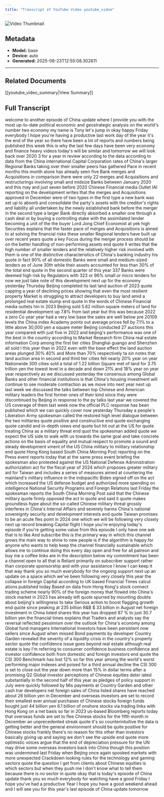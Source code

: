 ```yaml
---
title: "Transcript of YouTube Video youtube_video"
---
```


![Video Thumbnail](Thumbnails/youtube_video_thumbnail.jpg)

## Metadata

- **Model:** base
- **Device:** auto
- **Generated:** 2025-08-23T12:55:08.302611

---

## Related Documents

[[youtube_video_summary|View Summary]]

## Full Transcript

welcome to another episode of China update where I provide you with the most up-to-date political economic and geostrategic analysis on the world's number two economy my name is Tony let's jump in okay happy Friday everybody I hope you're having a productive last work day of the year it's the end of the year so there have been a lot of reports and numbers being published this week this is why the last few days have been very economy and finance heavy videos today's will be similar and tomorrow we will look back over 2020 3 for a year in review according to the data according to data from the China international Capital Corporation rates of China's larger Regional Banks taking over their smaller peers has gathered Pace in recent months this month alone has already seen five Bank merges and Acquisitions in comparison there were only 22 merges and Acquisitions and restructurings involving small and midsize Banks between January 2020 and this may and just seven before 2020 Chinese Financial media Outlet IAI reporting on the development writes that the merges and Acquisitions approved in December were of two types in the first type a new bank was set up to absorb and consolidate the party's assets with the creditor's rights and liability all undertaken by the newly established bank before the merger in the second type a larger Bank directly absorbed a smaller one through a cash deal or by buying a controlling stake with the assimilated lender becoming a unit of the the buyer Lord Jong Chief Economist at yek high Securities explains that the faster pace of merges and Acquisitions is aimed to at solving the financial risks these smaller Regional lenders have built up over recent years quote a key Focus during the merger process should be on the better handling of non-performing assets end quote II writes that the high number of smaller lenders and the relatively higher risk involved with them is one of the distinctive characteristics of China's banking industry his quote in fact 90% of all domestic Banks were small and medium-sized lenders as of June 30th while their assets accounted for less than 30% of the total end quote in the second quarter of this year 337 Banks were deemed high risk by Regulators with 323 or 96% small or micro lenders for now we just take note of this development next up for the economy yesterday Thursday Beijing completed its last land auction of 2023 quote capping a year of declining prices showing that even the most resilient property Market is struggling to attract developers to buy land amid a prolonged real estate slump end quote in the words of Chinese Financial media outlets hin in 2023 Beijing sold 5.82 million square meters of land for residential development up 7.8% from last year but this was because 2022 a zero Co year year had a very low base the sales are well below pre 20109 levels the China index Academy points out average prices fell by 7.1% to a little above 30,000 yen a square meter Beijing conducted 27 auctions this year compared with just five in 2022 and beijing's performance was one of the best in the country according to Market Research firm China real estate information Corp among the first tier cities Shanghai guango and Shenzhen all sold l this year than in 2022 even with the base effect the land auction areas plunged 30% 40% and More than 70% respectively ta sin notes that land auction area in second and third tier cities fell nearly 20% year on year Nationwide 300 cities sold a total of 1.22 billion Square met of land for 3.75 trillion yen the lowest level in a decade and down 21% and 18% year on year year respectively as we discussed yesterday the consensus among Global Banks and other financial institutions is that China's housing investment will continue to see moderate contraction as we move into next year next up last week we discussed the talks between top Chinese and American military leaders the first former ones of their kind since they were discontinued by Beijing in response to the py talks last year we covered the US coverage of them last week now the official PLC response has been published which we can quickly cover now yesterday Thursday a people's Liberation Army spokesman called the restored high level dialogue between the two militaries quote positive and constructive end quote exchanging quote candid and in-depth views end quote but hit out at the US for quote treating China as a military threat end quot the spokesman added quote we expect the US side to walk with us towards the same goal and take concrete actions on the basis of equality and mutual respect to promote a sound and steady development vment of the US China military to military relationship end quote Hong Kong based South China Morning Post reporting on the Press event reports today that at the same press event briefing the spokesman also protested against the US National Defense Administration authorization act for the fiscal year of 2024 which proposes greater military aid for Taiwan and includes a series of measures aimed at countering the mainland's military influence in the indopacific Biden signed off on the act which increased the US defense budget and authorized more spending on intelligence National Security Programs and Foreign Relations last Friday the spokesman reports the South China Morning Post said that the Chinese military quote firmly opposed the act in quote and said it quote makes groundless hype about the so-called Chinese military threat grossly interferes in China's Internal Affairs and severely harms China's national sovereignty security and development interests end quote Taiwan promises to be an acute fles point in 2024 one which we will be following very closely next up record breaking Capital flight I hope you're enjoying today's episode if you're getting some value from this episode I only have one ask that is to like And subscribe this is the primary way in which this channel grows the main way to shine to new people is if the algorithm is happy for anyone who wants to help keep the channel financially sustainable which allows me to continue doing this every day open and free for all patreon and buy me a coffee links are in the description below my commitment has been a channel open to all that is Reliant primarily on subscriber support rather than corporate sponsorship and with your assistance I know I can keep it that way thank you so much everybody for the ongoing support next up an update on a space which we've been following very closely this year the collapse in foreign Capital according to UK based Financial Times calcul ations published today Based on data from Hong Kong's stock connect trading scheme nearly 90% of the foreign money that flowed into China's stock market in 2023 has already left quote spurred by mounting doubts about beijing's willingness to take Serious action to boost flagging growth end quote since peaking at 235 billion R&B $ 33 billion in August net foreign investment in China listed shares this year has dropped 87 % to just 30.7 billion yen the financial times explains that Traders and analysts say the reversal reflected pessimism over the outlook for China's economy among Global fund managers International investors have been persistent now sellers since August when missed Bond payments by developer Country Garden revealed the severity of a liquidity crisis in the country's property sector quote the confidence issue goes beyond real estate although real estate is key I'm referring to consumer confidence business confidence and investor confidence both from domestic and foreign investors end quote the CSI 300 Benchmark has lost 12% so far this year among the world's worst performing major indexes and poised for a third annual decline the CSI 300 is set to close out the year down more than 15% in dollar terms after a promising Q2 Global investor perceptions of Chinese equities deter iated substantially in the second half of this year as pledges of policy support in July were quickly followed by Mis payments at Country Garden and other cash trar developers net foreign sales of China listed shares have reached about 26 billion yen in December and overseas investors are set to record their smallest ever annual purchases of Chinese stocks foreign funds bought just 44 billion yen 6.1 billion of onshore stocks via trading links with Hong Kong on a net basis so far in 2023 us-based Bloomberg reports today that overseas funds are set to flee Chinese stocks for the fifth month in December an unprecedented streak quote it's so counterintuitive the data is getting better and the general environment should be quite positive for Chinese stocks frankly there's no reason for this other than investors basically giving up and saying we don't see the upside end quote more optimistic voices argue that the end of depreciation pressure for the UN may drive some overseas investors back into China though this position was undermined last Friday when Beijing once again spooked markets with more unexpected Crackdown looking rules for the technology and gaming sectors quote the question I get from clients about Chinese equities is which sectors but when they push me I don't know what to tell them because there is no sector in quote okay that is today's episode of China update thank you so much everybody for watching have a good Friday I hope you've had a productive Year I hope you have a good weekend ahead and I will see you for this year's last episode of China update tomorrow